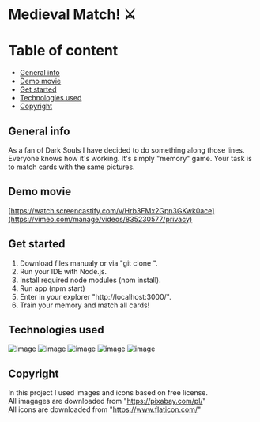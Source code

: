 # Medieval Match! ⚔

# Table of content 
* [General info](#general-info)
* [Demo movie](#demo-movie)
* [Get started](#get-started)
* [Technologies used](#technologies-used)
* [Copyright](#copyright)

## General info 
As a fan of Dark Souls I have decided to do something along those lines.
Everyone knows how it's working. It's simply "memory" game. 
Your task is to match cards with the same pictures. 

## Demo movie 
[https://watch.screencastify.com/v/Hrb3FMx2Gpn3GKwk0ace](https://vimeo.com/manage/videos/835230577/privacy)

## Get started 
1. Download files manualy or via "git clone <link>".
2. Run your IDE with Node.js.
3. Install required node modules (npm install).
4. Run app (npm start)
5. Enter in your explorer "http://localhost:3000/".
6. Train your memory and match all cards!

## Technologies used 
![image](https://img.shields.io/badge/HTML5-E34F26?style=for-the-badge&logo=html5&logoColor=white)
![image](https://img.shields.io/badge/CSS3-1572B6?style=for-the-badge&logo=css3&logoColor=white)
![image](https://img.shields.io/badge/React-20232A?style=for-the-badge&logo=react&logoColor=61DAFB)
![image](https://img.shields.io/badge/JavaScript-323330?style=for-the-badge&logo=javascript&logoColor=F7DF1E)
![image](https://img.shields.io/badge/Node.js-339933?style=for-the-badge&logo=nodedotjs&logoColor=white)

## Copyright
In this project I used images and icons based on free license. 
<br>
All imagages are downloaded from "https://pixabay.com/pl/" 
<br>
All icons are downloaded from "https://www.flaticon.com/"
